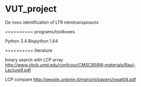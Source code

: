 VUT_project
===========

De novo identification of LTR retrotransposons

==========
programs/toolboxes

Python 3.4
Biopython 1.64

==========
literature

binary search with LCP array
http://www.cbcb.umd.edu/confcour/CMSC858W-materials/Raul-Lecture9.pdf

LCP compare
http://people.unipmn.it/manzini/papers/swat04.pdf